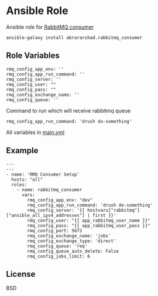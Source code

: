 Ansible Role
=========

Ansible role for [RabbitMQ consumer](https://github.com/abrararshad/rmq-consumer)
```
ansible-galaxy install abrararshad.rabbitmq_consumer
```

Role Variables
--------------

```
rmq_config_app_env: ''
rmq_config_app_run_command: ''
rmq_config_server: ''
rmq_config_user: ""
rmq_config_pass: ""
rmq_config_exchange_name: ''
rmq_config_queue: ''
```
Command to run which will receive rabbitmq queue
```
rmq_config_app_run_command: 'drush do-something'
```

All variables in [main.yml](defaults/main.yml)

Example
----------------

```
---
---
- name: 'RMQ Consumer Setup'
  hosts: "all"  
  roles:
    - name: rabbitmq_consumer
      vars:
        rmq_config_app_env: "dev"
        rmq_config_app_run_command: 'drush do-something'
        rmq_config_server: '{{ hostvars["rabbitmq"]["ansible_all_ipv4_addresses"] | first }}'
        rmq_config_user: "{{ app_rabbitmq_user_name }}"
        rmq_config_pass: "{{ app_rabbitmq_user_pass }}"
        rmq_config_port: 5672
        rmq_config_exchange_name: 'jobs'
        rmq_config_exchange_type: 'direct'
        rmq_config_queue: 'req'
        rmq_config_queue_auto_delete: False
        rmq_config_jobs_limit: 6
```

License
-------

BSD